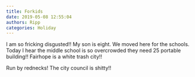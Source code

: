 ```yaml
---
title: Forkids
date: 2019-05-08 12:55:04
authors: Ripp
categories: Holiday
---
```


 I am so fricking disgusted!! My son is eight. We moved here for the schools. Today I hear the middle school is so overcrowded they need 25 portable building!!
Fairhope is a white trash city!!

Run by rednecks!
The city council is shitty!!